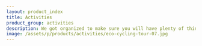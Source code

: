```yaml
---
layout: product_index
title: Activities
product_group: activities
description: We got organized to make sure you will have plenty of things to do when your relax leaves space to curiosity and you want to get some action.
image: /assets/p/products/activities/eco-cycling-tour-07.jpg
---
```


